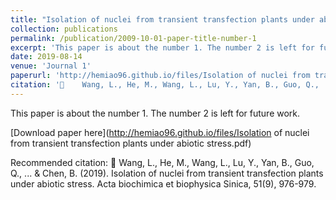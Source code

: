 ```yaml
---
title: "Isolation of nuclei from transient transfection plants under abiotic stress"
collection: publications
permalink: /publication/2009-10-01-paper-title-number-1
excerpt: 'This paper is about the number 1. The number 2 is left for future work.'
date: 2019-08-14
venue: 'Journal 1'
paperurl: 'http://hemiao96.github.io/files/Isolation of nuclei from transient transfection plants under abiotic stress.pdf'
citation: '	Wang, L., He, M., Wang, L., Lu, Y., Yan, B., Guo, Q., ... & Chen, B. (2019). Isolation of nuclei from transient transfection plants under abiotic stress. Acta biochimica et biophysica Sinica, 51(9), 976-979.'
---
```

This paper is about the number 1. The number 2 is left for future work.

[Download paper here](http://hemiao96.github.io/files/Isolation of nuclei from transient transfection plants under abiotic stress.pdf)

Recommended citation: 	Wang, L., He, M., Wang, L., Lu, Y., Yan, B., Guo, Q., ... & Chen, B. (2019). Isolation of nuclei from transient transfection plants under abiotic stress. Acta biochimica et biophysica Sinica, 51(9), 976-979.
